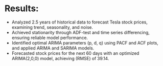 # Results:
- Analyzed 2.5 years of historical data to forecast Tesla stock prices, examining trend, seasonality, and noise.
- Achieved stationarity through ADF-test and time series differencing, ensuring reliable model performance.
- Identified optimal ARIMA parameters (p, d, q) using PACF and ACF plots, and applied ARIMA and SARIMA models.
- Forecasted stock prices for the next 60 days with an optimized ARIMA(2,0,0) model, achieving (RMSE) of 39.14.
